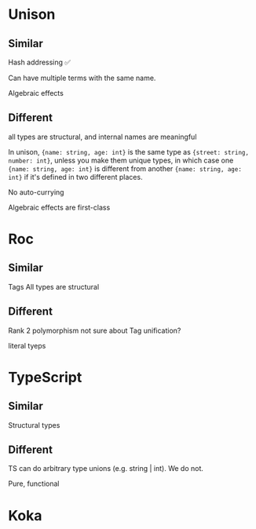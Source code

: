 
# Unison

## Similar

Hash addressing ✅

Can have multiple terms with the same name.

Algebraic effects

## Different

all types are structural, and internal names are meaningful

In unison, `{name: string, age: int}` is the same type as `{street: string, number: int}`, unless you make them unique types, in which case one `{name: string, age: int}` is different from another `{name: string, age: int}` if it's defined in two different places.

No auto-currying

Algebraic effects are first-class

# Roc

## Similar

Tags
All types are structural

## Different

Rank 2 polymorphism
not sure about Tag unification?

literal tyeps

# TypeScript

## Similar

Structural types

## Different

TS can do arbitrary type unions (e.g. string | int).
We do not.

Pure, functional

# Koka




